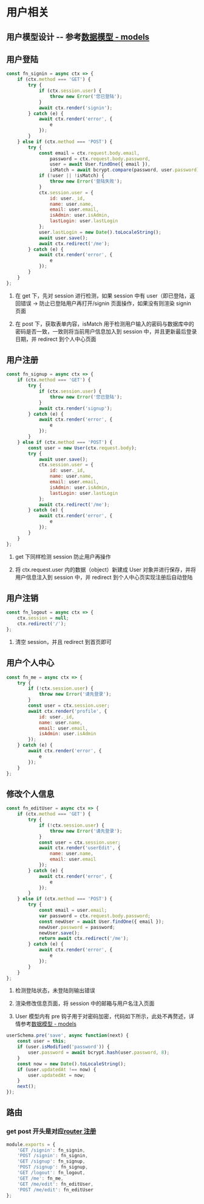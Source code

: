 # 用户相关

## 用户模型设计 -- 参考[数据模型 - models](https://github.com/AaronKwong929/blog-2.0/blob/master/DOCS/database.md)

## 用户登陆

```javascript
const fn_signin = async ctx => {
    if (ctx.method === 'GET') {
        try {
            if (ctx.session.user) {
                throw new Error('您已登陆');
            }
            await ctx.render('signin');
        } catch (e) {
            await ctx.render('error', {
                e
            });
        }
    } else if (ctx.method === 'POST') {
        try {
            const email = ctx.request.body.email,
                password = ctx.request.body.password,
                user = await User.findOne({ email }),
                isMatch = await bcrypt.compare(password, user.password);
            if (!user || !isMatch) {
                throw new Error('登陆失败');
            }
            ctx.session.user = {
                id: user._id,
                name: user.name,
                email: user.email,
                isAdmin: user.isAdmin,
                lastLogin: user.lastLogin
            };
            user.lastLogin = new Date().toLocaleString();
            await user.save();
            await ctx.redirect('/me');
        } catch (e) {
            await ctx.render('error', {
                e
            });
        }
    }
};
```

1. 在 get 下，先对 session 进行检测，如果 session 中有 user（即已登陆，返回错误 -> 防止已登陆用户再打开/signin 页面操作，如果没有则渲染 signin 页面

2. 在 post 下，获取表单内容，isMatch 用于检测用户输入的密码与数据库中的密码是否一致，一致则将当前用户信息加入到 session 中，并且更新最后登录日期，并 redirect 到个人中心页面

## 用户注册

```javascript
const fn_signup = async ctx => {
    if (ctx.method === 'GET') {
        try {
            if (ctx.session.user) {
                throw new Error('您已登陆');
            }
            await ctx.render('signup');
        } catch (e) {
            await ctx.render('error', {
                e
            });
        }
    } else if (ctx.method === 'POST') {
        const user = new User(ctx.request.body);
        try {
            await user.save();
            ctx.session.user = {
                id: user._id,
                name: user.name,
                email: user.email,
                isAdmin: user.isAdmin,
                lastLogin: user.lastLogin
            };
            await ctx.redirect('/me');
        } catch (e) {
            await ctx.render('error', {
                e
            });
        }
    }
};
```

1. get 下同样检测 session 防止用户再操作

2. 将 ctx.request.user 内的数据（object）新建成 User 对象并进行保存，并将用户信息注入到 session 中，并 redirect 到个人中心页实现注册后自动登陆

## 用户注销

```javascript
const fn_logout = async ctx => {
    ctx.session = null;
    ctx.redirect('/');
};
```

1. 清空 session，并且 redirect 到首页即可

## 用户个人中心

```javascript
const fn_me = async ctx => {
    try {
        if (!ctx.session.user) {
            throw new Error('请先登录');
        }
        const user = ctx.session.user;
        await ctx.render('profile', {
            id: user._id,
            name: user.name,
            email: user.email,
            isAdmin: user.isAdmin
        });
    } catch (e) {
        await ctx.render('error', {
            e
        });
    }
};
```

## 修改个人信息

```javascript
const fn_editUser = async ctx => {
    if (ctx.method === 'GET') {
        try {
            if (!ctx.session.user) {
                throw new Error('请先登录');
            }
            const user = ctx.session.user;
            await ctx.render('userEdit', {
                name: user.name,
                email: user.email
            });
        } catch (e) {
            await ctx.render('error', {
                e
            });
        }
    } else if (ctx.method === 'POST') {
        try {
            const email = user.email;
            var password = ctx.request.body.password;
            const newUser = await User.findOne({ email });
            newUser.password = password;
            newUser.save();
            return await ctx.redirect('/me');
        } catch (e) {
            await ctx.render('error', {
                e
            });
        }
    }
};
```

1. 检测登陆状态，未登陆则输出错误

2. 渲染修改信息页面，将 session 中的邮箱与用户名注入页面

3. User 模型内有 pre 钩子用于对密码加密，代码如下所示，此处不再赘述，详情参考[数据模型 - models](https://github.com/AaronKwong929/blog-2.0/blob/master/DOCS/database.md)

```javascript
userSchema.pre('save', async function(next) {
    const user = this;
    if (user.isModified('password')) {
        user.password = await bcrypt.hash(user.password, 8);
    }
    const now = new Date().toLocaleString();
    if (user.updatedAt !== now) {
        user.updatedAt = now;
    }
    next();
});
```

## 路由

### get post 开头是对应[router 注册](https://github.com/AaronKwong929/blog-2.0/tree/master/DOCS/middlewares/controller-js.md)

```javascript
module.exports = {
    'GET /signin': fn_signin,
    'POST /signin': fn_signin,
    'GET /signup': fn_signup,
    'POST /signup': fn_signup,
    'GET /logout': fn_logout,
    'GET /me': fn_me,
    'GET /me/edit': fn_editUser,
    'POST /me/edit': fn_editUser
};
```
